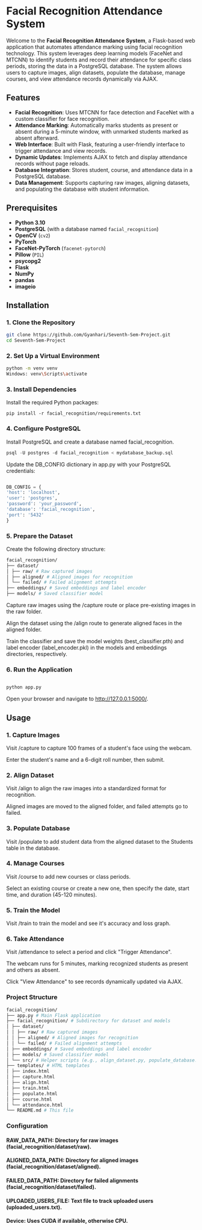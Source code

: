 # Facial Recognition Attendance System

Welcome to the **Facial Recognition Attendance System**, a Flask-based web application that automates attendance marking using facial recognition technology. This system leverages deep learning models (FaceNet and MTCNN) to identify students and record their attendance for specific class periods, storing the data in a PostgreSQL database. The system allows users to capture images, align datasets, populate the database, manage courses, and view attendance records dynamically via AJAX.

## Features

- **Facial Recognition**: Uses MTCNN for face detection and FaceNet with a custom classifier for face recognition.
- **Attendance Marking**: Automatically marks students as present or absent during a 5-minute window, with unmarked students marked as absent afterward.
- **Web Interface**: Built with Flask, featuring a user-friendly interface to trigger attendance and view records.
- **Dynamic Updates**: Implements AJAX to fetch and display attendance records without page reloads.
- **Database Integration**: Stores student, course, and attendance data in a PostgreSQL database.
- **Data Management**: Supports capturing raw images, aligning datasets, and populating the database with student information.

## Prerequisites

- **Python 3.10**
- **PostgreSQL** (with a database named `facial_recognition`)
- **OpenCV** (`cv2`)
- **PyTorch**
- **FaceNet-PyTorch** (`facenet-pytorch`)
- **Pillow** (`PIL`)
- **psycopg2**
- **Flask**
- **NumPy**
- **pandas**
- **imageio**

## Installation

### 1. Clone the Repository

```bash
git clone https://github.com/Gyanhari/Seventh-Sem-Project.git
cd Seventh-Sem-Project
```

### 2. Set Up a Virtual Environment

```bash
python -m venv venv
Windows: venv\Scripts\activate
```

### 3. Install Dependencies

Install the required Python packages:

```
pip install -r facial_recognition/requirements.txt
```

### 4. Configure PostgreSQL

Install PostgreSQL and create a database named facial_recognition.

```sql
psql -U postgres -d facial_recognition < mydatabase_backup.sql
```

Update the DB_CONFIG dictionary in app.py with your PostgreSQL credentials:

```python

DB_CONFIG = {
'host': 'localhost',
'user': 'postgres',
'password': 'your_password',
'database': 'facial_recognition',
'port': '5432'
}
```

### 5. Prepare the Dataset

Create the following directory structure:

```bash
facial_recognition/
├── dataset/
│ ├── raw/ # Raw captured images
│ ├── aligned/ # Aligned images for recognition
│ └── failed/ # Failed alignment attempts
├── embeddings/ # Saved embeddings and label encoder
├── models/ # Saved classifier model
```

Capture raw images using the /capture route or place pre-existing images in the raw folder.

Align the dataset using the /align route to generate aligned faces in the aligned folder.

Train the classifier and save the model weights (best_classifier.pth) and label encoder (label_encoder.pkl) in the models and embeddings directories, respectively.

### 6. Run the Application

```bash

python app.py

```

Open your browser and navigate to http://127.0.0.1:5000/.

## Usage

### 1. Capture Images

Visit /capture to capture 100 frames of a student's face using the webcam.

Enter the student's name and a 6-digit roll number, then submit.

### 2. Align Dataset

Visit /align to align the raw images into a standardized format for recognition.

Aligned images are moved to the aligned folder, and failed attempts go to failed.

### 3. Populate Database

Visit /populate to add student data from the aligned dataset to the Students table in the database.

### 4. Manage Courses

Visit /course to add new courses or class periods.

Select an existing course or create a new one, then specify the date, start time, and duration (45-120 minutes).

### 5. Train the Model

Visit /train to train the model and see it's accuracy and loss graph.

### 6. Take Attendance

Visit /attendance to select a period and click "Trigger Attendance".

The webcam runs for 5 minutes, marking recognized students as present and others as absent.

Click "View Attendance" to see records dynamically updated via AJAX.

### Project Structure

```bash
facial_recognition/
├── app.py # Main Flask application
├── facial_recognition/ # Subdirectory for dataset and models
│ ├── dataset/
│ │ ├── raw/ # Raw captured images
│ │ ├── aligned/ # Aligned images for recognition
│ │ └── failed/ # Failed alignment attempts
│ ├── embeddings/ # Saved embeddings and label encoder
│ ├── models/ # Saved classifier model
│ └── src/ # Helper scripts (e.g., align_dataset.py, populate_database.py)
├── templates/ # HTML templates
│ ├── index.html
│ ├── capture.html
│ ├── align.html
│ ├── train.html
│ ├── populate.html
│ ├── course.html
│ └── attendance.html
└── README.md # This file
```

### Configuration

#### RAW_DATA_PATH: Directory for raw images (facial_recognition/dataset/raw).

#### ALIGNED_DATA_PATH: Directory for aligned images (facial_recognition/dataset/aligned).

#### FAILED_DATA_PATH: Directory for failed alignments (facial_recognition/dataset/failed).

#### UPLOADED_USERS_FILE: Text file to track uploaded users (uploaded_users.txt).

#### Device: Uses CUDA if available, otherwise CPU.
